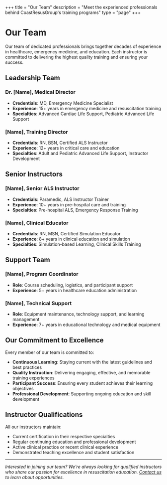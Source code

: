 +++
title = "Our Team"
description = "Meet the experienced professionals behind CoastResusGroup's training programs"
type = "page"
+++

# Our Team

Our team of dedicated professionals brings together decades of experience in healthcare, emergency medicine, and education. Each instructor is committed to delivering the highest quality training and ensuring your success.

## Leadership Team

### Dr. [Name], Medical Director
- **Credentials**: MD, Emergency Medicine Specialist
- **Experience**: 15+ years in emergency medicine and resuscitation training
- **Specialties**: Advanced Cardiac Life Support, Pediatric Advanced Life Support

### [Name], Training Director
- **Credentials**: RN, BSN, Certified ALS Instructor
- **Experience**: 12+ years in critical care and education
- **Specialties**: Adult and Pediatric Advanced Life Support, Instructor Development

## Senior Instructors

### [Name], Senior ALS Instructor
- **Credentials**: Paramedic, ALS Instructor Trainer
- **Experience**: 10+ years in pre-hospital care and training
- **Specialties**: Pre-hospital ALS, Emergency Response Training

### [Name], Clinical Educator
- **Credentials**: RN, MSN, Certified Simulation Educator
- **Experience**: 8+ years in clinical education and simulation
- **Specialties**: Simulation-based Learning, Clinical Skills Training

## Support Team

### [Name], Program Coordinator
- **Role**: Course scheduling, logistics, and participant support
- **Experience**: 5+ years in healthcare education administration

### [Name], Technical Support
- **Role**: Equipment maintenance, technology support, and learning management
- **Experience**: 7+ years in educational technology and medical equipment

## Our Commitment to Excellence

Every member of our team is committed to:

- **Continuous Learning**: Staying current with the latest guidelines and best practices
- **Quality Instruction**: Delivering engaging, effective, and memorable training experiences
- **Participant Success**: Ensuring every student achieves their learning objectives
- **Professional Development**: Supporting ongoing education and skill development

## Instructor Qualifications

All our instructors maintain:

- Current certification in their respective specialties
- Regular continuing education and professional development
- Active clinical practice or recent clinical experience
- Demonstrated teaching excellence and student satisfaction

---

*Interested in joining our team? We're always looking for qualified instructors who share our passion for excellence in resuscitation education. [Contact us](/contact/) to learn about opportunities.*
